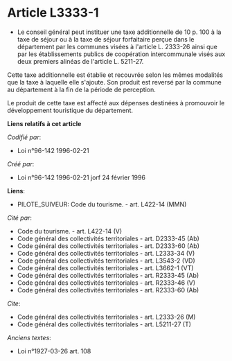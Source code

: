 # Article L3333-1

- Le conseil général peut instituer une taxe additionnelle de 10 p. 100 à la taxe de séjour ou à la taxe de séjour
forfaitaire perçue dans le département par les communes visées à l'article L. 2333-26 ainsi que par les établissements
publics de coopération intercommunale visés aux deux premiers alinéas de l'article L. 5211-27.

Cette taxe additionnelle est établie et recouvrée selon les mêmes modalités que la taxe à laquelle elle s'ajoute. Son produit
est reversé par la commune au département à la fin de la période de perception.

Le produit de cette taxe est affecté aux dépenses destinées à promouvoir le développement touristique du département.

**Liens relatifs à cet article**

_Codifié par_:

  - Loi n°96-142 1996-02-21

_Créé par_:

  - Loi n°96-142 1996-02-21 jorf 24 février 1996

**Liens**:

  - PILOTE_SUIVEUR: Code du tourisme. - art. L422-14 (MMN)

_Cité par_:

  - Code du tourisme. - art. L422-14 (V)
  - Code général des collectivités territoriales - art. D2333-45 (Ab)
  - Code général des collectivités territoriales - art. D2333-60 (Ab)
  - Code général des collectivités territoriales - art. L2333-34 (V)
  - Code général des collectivités territoriales - art. L3543-2 (VD)
  - Code général des collectivités territoriales - art. L3662-1 (VT)
  - Code général des collectivités territoriales - art. R2333-45 (Ab)
  - Code général des collectivités territoriales - art. R2333-46 (V)
  - Code général des collectivités territoriales - art. R2333-60 (Ab)

_Cite_:

  - Code général des collectivités territoriales - art. L2333-26 (M)
  - Code général des collectivités territoriales - art. L5211-27 (T)

_Anciens textes_:

  - Loi n°1927-03-26 art. 108
